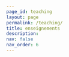 ```yaml
---
page_id: teaching
layout: page
permalink: /teaching/
title: enseignements
description:
nav: false
nav_order: 6
---
```

